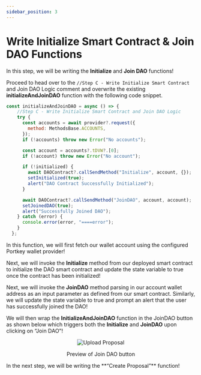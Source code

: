 ```yaml
---
sidebar_position: 3
---
```


# Write Initialize Smart Contract & Join DAO Functions

In this step, we will be writing the **Initialize** and **Join DAO** functions!

Proceed to head over to the `//Step C - Write Initialize Smart Contract` and Join DAO Logic comment and overwrite the existing **initializeAndJoinDAO** function with the following code snippet.
```js showLineNumbers
const initializeAndJoinDAO = async () => {
    //Step C - Write Initialize Smart Contract and Join DAO Logic
    try {
      const accounts = await provider?.request({
        method: MethodsBase.ACCOUNTS,
      });
      if (!accounts) throw new Error("No accounts");

      const account = accounts?.tDVW?.[0];
      if (!account) throw new Error("No account");

      if (!initialized) {
        await DAOContract?.callSendMethod("Initialize", account, {});
        setInitialized(true);
        alert("DAO Contract Successfully Initialized");
      }

      await DAOContract?.callSendMethod("JoinDAO", account, account);
      setJoinedDAO(true);
      alert("Successfully Joined DAO");
    } catch (error) {
      console.error(error, "====error");
    }
  };
```

In this function, we will first fetch our wallet account using the configured Portkey wallet provider!

Next, we will invoke the **Initialize** method from our deployed smart contract to initialize the DAO smart contract and update the state variable to true once the contract has been initialized!

Next, we will invoke the **JoinDAO** method parsing in our account wallet address as an input parameter as defined from our smart contract. Similarly, we will update the state variable to true and prompt an alert that the user has successfully joined the DAO!

We will then wrap the **InitializeAndJoinDAO** function in the JoinDAO button as shown below which triggers both the **Initialize** and **JoinDAO** upon clicking on “Join DAO”!
<p align="center">
<img src="/img/fe-join-dao-button.png" alt="Upload Proposal" width=""/>
</p>

<p align="center">Preview of Join DAO button</p>
In the next step, we will be writing the **“Create Proposal”** function!